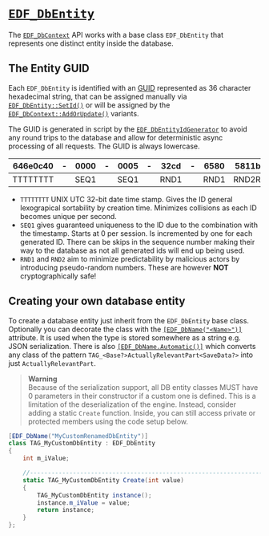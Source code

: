 # [`EDF_DbEntity`](https://enfusionengine.com/api/redirect?to=enfusion://ScriptEditor/Scripts/Game/EDF_DbEntity.c;1)
The [`EDF_DbContext`](https://enfusionengine.com/api/redirect?to=enfusion://ScriptEditor/Scripts/Game/EDF_DbContext.c;1) API works with a base class `EDF_DbEntity` that represents one distinct entity inside the database.  

## The Entity GUID
Each `EDF_DbEntity` is identified with an [GUID](https://en.wikipedia.org/wiki/GUID) represented as 36 character hexadecimal string, that can be assigned manually via [`EDF_DbEntity::SetId()`](https://enfusionengine.com/api/redirect?to=enfusion://ScriptEditor/Scripts/Game/EDF_DbEntity.c;16) or will be assigned by the [`EDF_DbContext::AddOrUpdate()`](https://enfusionengine.com/api/redirect?to=enfusion://ScriptEditor/Scripts/Game/EDF_DbContext.c;9) variants.  

The GUID is generated in script by the [`EDF_DbEntityIdGenerator`](https://enfusionengine.com/api/redirect?to=enfusion://ScriptEditor/Scripts/Game/EDF_DbEntityIdGenerator.c;1) to avoid any round trips to the database and allow for deterministic async processing of all requests. The GUID is always lowercase. 

| 646e0c40     | - | 0000      | - | 0005     | - | 32cd          | - | 6580         | 5811b000 |
|--------------|---|-----------|---|----------|---|---------------|---|--------------|----------|
| TTTTTTTT     |   | SEQ1      |   | SEQ1     |   | RND1          |   | RND1         | RND2RND2 |

- `TTTTTTTT` UNIX UTC 32-bit date time stamp. Gives the ID general lexograpical sortability by creation time. Minimizes collisions as each ID becomes unique per second.
- `SEQ1` gives guaranteed uniqueness to the ID due to the combination with the timestamp. Starts at 0 per session. Is incremented by one for each generated ID. There can be skips in the sequence number making their way to the database as not all generated ids will end up being used.
- `RND1` and `RND2` aim to minimize predictability by malicious actors by introducing pseudo-random numbers. These are however **NOT** cryptographically safe!

## Creating your own database entity
To create a database entity just inherit from the `EDF_DbEntity` base class.  Optionally you can decorate the class with the [`[EDF_DbName("<Name>")]`](https://enfusionengine.com/api/redirect?to=enfusion://ScriptEditor/Scripts/Game/EDF_DbEntity.c;43) attribute. It is used when the type is stored somewhere as a string e.g. JSON serialization. There is also [`[EDF_DbName.Automatic()]`](https://enfusionengine.com/api/redirect?to=enfusion://ScriptEditor/Scripts/Game/EDF_DbEntity.c;73) which converts any class of the pattern `TAG_<Base?>ActuallyRelevantPart<SaveData?>` into just `ActuallyRelevantPart`.

> **Warning**  
> Because of the serialization support, all DB entity classes MUST have 0 parameters in their constructor if a custom one is defined. This is a limitation of the deserialization of the engine. Instead, consider adding a static `Create` function. Inside, you can still access private or protected members using the code setup below.

```cs
[EDF_DbName("MyCustomRenamedDbEntity")]
class TAG_MyCustomDbEntity : EDF_DbEntity
{
    int m_iValue;

    //------------------------------------------------------------------------------------------------
    static TAG_MyCustomDbEntity Create(int value)
    {
        TAG_MyCustomDbEntity instance();
        instance.m_iValue = value;
        return instance;
    }
};
```
